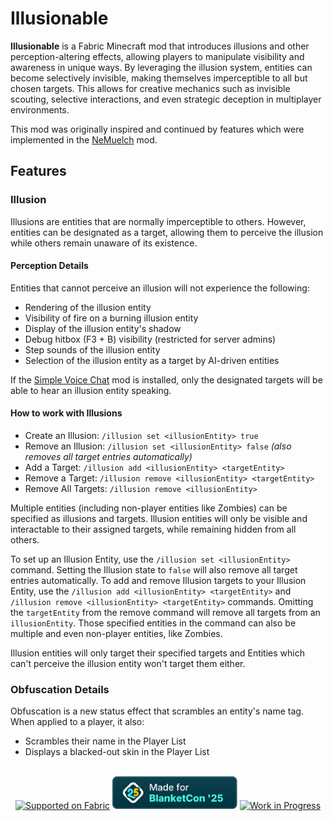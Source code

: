 # Illusionable

**Illusionable** is a Fabric Minecraft mod that introduces illusions and other perception-altering effects, allowing players to manipulate visibility and awareness in unique ways.
By leveraging the illusion system, entities can become selectively invisible, making themselves imperceptible to all but chosen targets. This allows for creative mechanics such as invisible scouting, selective interactions, and even strategic deception in multiplayer environments.

This mod was originally inspired and continued by features which were implemented in the [NeMuelch](https://github.com/JR1811/NeMuelch) mod.

## Features

### Illusion

Illusions are entities that are normally imperceptible to others. However, entities can be designated as a target, allowing them to perceive the illusion while others remain unaware of its existence.

#### Perception Details

Entities that cannot perceive an illusion will not experience the following:


- Rendering of the illusion entity
- Visibility of fire on a burning illusion entity
- Display of the illusion entity's shadow
- Debug hitbox (F3 + B) visibility (restricted for server admins)
- Step sounds of the illusion entity
- Selection of the illusion entity as a target by AI-driven entities

If the [Simple Voice Chat](https://modrinth.com/plugin/simple-voice-chat) mod is installed, only the designated targets will be able to hear an illusion entity speaking.

#### How to work with Illusions

- Create an Illusion: `/illusion set <illusionEntity> true`
- Remove an Illusion: `/illusion set <illusionEntity> false` *(also removes all target entries automatically)*
- Add a Target: `/illusion add <illusionEntity> <targetEntity>`
- Remove a Target: `/illusion remove <illusionEntity> <targetEntity>`
- Remove All Targets: `/illusion remove <illusionEntity>`

Multiple entities (including non-player entities like Zombies) can be specified as illusions and targets. Illusion entities will only be visible and interactable to their assigned targets, while remaining hidden from all others.


To set up an Illusion Entity, use the `/illusion set <illusionEntity>` command. Setting the Illusion state to `false` will also remove all target entries automatically.
To add and remove Illusion targets to your Illusion Entity, use the `/illusion add <illusionEntity> <targetEntity>` and `/illusion remove <illusionEntity> <targetEntity>` commands.
Omitting the `targetEntity` from the remove command will remove all targets from an `illusionEntity`. Those specified entities in the command can also be multiple and even non-player entities, like Zombies.

Illusion entities will only target their specified targets and Entities which can't perceive the illusion entity won't target them either.

### Obfuscation Details
Obfuscation is a new status effect that scrambles an entity's name tag. When applied to a player, it also:

- Scrambles their name in the Player List
- Displays a blacked-out skin in the Player List

<div style="text-align: center;">
<br>
<a href="https://modfest.net/bc25"><img
    src="https://github.com/JR1811/Boatism/blob/1.21.1/external/promo/fabric_supported.png?raw=true"
    alt="Supported on Fabric"
    width="200"
></a>
<a href="https://fabricmc.net/">
<img src="https://raw.githubusercontent.com/worldwidepixel/badges/642d312b71811b9d2696b562f735b07288844c71/bc25/made_for/cozy.svg"
    alt="ClanketCon25"
    width="200"
/></a>
<a href="https://github.com/JR1811/Illusionable/issues"><img
    src="https://github.com/JR1811/Boatism/blob/1.21.1/external/promo/badges/work_in_progress.png?raw=true"
    alt="Work in Progress"
    width="200"
></a>
</div>
